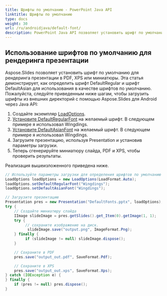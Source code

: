 ```yaml
---
title: Шрифты по умолчанию - PowerPoint Java API
linktitle: Шрифты по умолчанию
type: docs
weight: 30
url: /ru/androidjava/default-font/
description: PowerPoint Java API позволяет установить шрифт по умолчанию для рендеринга презентации в PDF, XPS или миниатюры. Эта статья демонстрирует, как определить шрифт DefaultRegular и шрифт DefaultAsian для использования в качестве шрифтов по умолчанию.
---
```



## **Использование шрифтов по умолчанию для рендеринга презентации**
Aspose.Slides позволяет установить шрифт по умолчанию для рендеринга презентации в PDF, XPS или миниатюры. Эта статья демонстрирует, как определить шрифт DefaultRegular и шрифт DefaultAsian для использования в качестве шрифтов по умолчанию. Пожалуйста, следуйте приведенным ниже шагам, чтобы загрузить шрифты из внешних директорий с помощью Aspose.Slides для Android через Java API:

1. Создайте экземпляр [LoadOptions](https://reference.aspose.com/slides/androidjava/com.aspose.slides/LoadOptions).
1. [Установите DefaultRegularFont](https://reference.aspose.com/slides/androidjava/com.aspose.slides/LoadOptions#setDefaultRegularFont-java.lang.String-) на желаемый шрифт. В следующем примере я использовал Wingdings.
1. [Установите DefaultAsianFont](https://reference.aspose.com/slides/androidjava/com.aspose.slides/LoadOptions#setDefaultAsianFont-java.lang.String-) на желаемый шрифт. В следующем примере я использовал Wingdings.
1. Загрузите презентацию, используя Presentation и установив параметры загрузки.
1. Теперь сгенерируйте миниатюру слайда, PDF и XPS, чтобы проверить результаты.

Реализация вышеизложенного приведена ниже.

```java
// Используйте параметры загрузки для определения шрифтов по умолчанию
LoadOptions loadOptions = new LoadOptions(LoadFormat.Auto);
loadOptions.setDefaultRegularFont("Wingdings");
loadOptions.setDefaultAsianFont("Wingdings");

// Загрузите презентацию
Presentation pres = new Presentation("DefaultFonts.pptx", loadOptions);
try {
    // Создайте миниатюру слайда
    IImage slideImage = pres.getSlides().get_Item(0).getImage(1, 1);
    try {
         // сохраните изображение на диск.
          slideImage.save("output.png", ImageFormat.Png);
    } finally {
         if (slideImage != null) slideImage.dispose();
    }

    // Сохраните в PDF
    pres.save("output_out.pdf", SaveFormat.Pdf);

    // Сохраните в XPS
    pres.save("output_out.xps", SaveFormat.Xps);
} catch (IOException e) {
} finally {
    if (pres != null) pres.dispose();
}
```